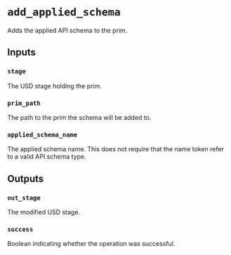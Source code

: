 # `add_applied_schema`

Adds the applied API schema to the prim.

## Inputs

### `stage`
The USD stage holding the prim. 

### `prim_path`
The path to the prim the schema will be added to. 

### `applied_schema_name`
The applied schema name. This does not require that the name token refer to a valid API schema type. 

## Outputs

### `out_stage`
The modified USD stage. 

### `success`
Boolean indicating whether the operation was successful.

